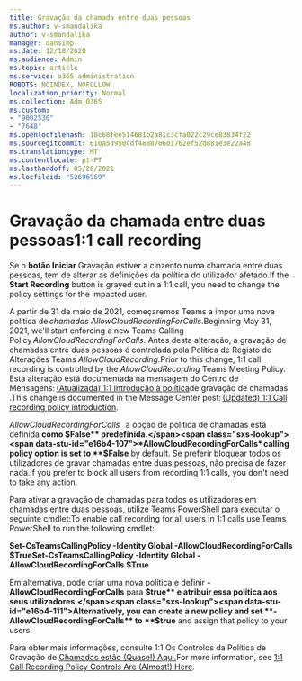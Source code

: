 ```yaml
---
title: Gravação da chamada entre duas pessoas
ms.author: v-smandalika
author: v-smandalika
manager: dansimp
ms.date: 12/18/2020
ms.audience: Admin
ms.topic: article
ms.service: o365-administration
ROBOTS: NOINDEX, NOFOLLOW
localization_priority: Normal
ms.collection: Adm_O365
ms.custom:
- "9002530"
- "7648"
ms.openlocfilehash: 18c68fee514681b2a81c3cfa022c29ce83834f22
ms.sourcegitcommit: 610a5d950cdf488870601762ef52d881e3e22a48
ms.translationtype: MT
ms.contentlocale: pt-PT
ms.lasthandoff: 05/28/2021
ms.locfileid: "52696969"
---
```

# <a name="11-call-recording"></a><span data-ttu-id="e16b4-102">Gravação da chamada entre duas pessoas</span><span class="sxs-lookup"><span data-stu-id="e16b4-102">1:1 call recording</span></span>

<span data-ttu-id="e16b4-103">Se o **botão Iniciar** Gravação estiver a cinzento numa chamada entre duas pessoas, tem de alterar as definições da política do utilizador afetado.</span><span class="sxs-lookup"><span data-stu-id="e16b4-103">If the **Start Recording** button is grayed out in a 1:1 call, you need to change the policy settings for the impacted user.</span></span>   

<span data-ttu-id="e16b4-104">A partir de 31 de maio de 2021, começaremos Teams a impor uma nova política de *chamadas AllowCloudRecordingForCalls*.</span><span class="sxs-lookup"><span data-stu-id="e16b4-104">Beginning May 31, 2021, we'll start enforcing a new Teams Calling Policy *AllowCloudRecordingForCalls*.</span></span> <span data-ttu-id="e16b4-105">Antes desta alteração, a gravação de chamadas entre duas pessoas é controlada pela Política de Registo de Alterações Teams *AllowCloudRecording.*</span><span class="sxs-lookup"><span data-stu-id="e16b4-105">Prior to this change, 1:1 call recording is controlled by the *AllowCloudRecording* Teams Meeting Policy.</span></span> <span data-ttu-id="e16b4-106">Esta alteração está documentada na mensagem do Centro de Mensagens: [(Atualizada) 1:1 Introdução à política](https://portal.microsoft.com/Adminportal/Home?ref=MessageCenter/:/messages/MC238796)de gravação de chamadas .</span><span class="sxs-lookup"><span data-stu-id="e16b4-106">This change is documented in the Message Center post: [(Updated) 1:1 Call recording policy introduction](https://portal.microsoft.com/Adminportal/Home?ref=MessageCenter/:/messages/MC238796).</span></span>  

<span data-ttu-id="e16b4-107">*AllowCloudRecordingForCalls*   a opção de política de chamadas está definida **como $False** predefinida.</span><span class="sxs-lookup"><span data-stu-id="e16b4-107">*AllowCloudRecordingForCalls* calling policy option is set to **$False** by default.</span></span> <span data-ttu-id="e16b4-108">Se preferir bloquear todos os utilizadores de gravar chamadas entre duas pessoas, não precisa de fazer nada.</span><span class="sxs-lookup"><span data-stu-id="e16b4-108">If you prefer to block all users from recording 1:1 calls, you don't need to take any action.</span></span>  

<span data-ttu-id="e16b4-109">Para ativar a gravação de chamadas para todos os utilizadores em chamadas entre duas pessoas, utilize Teams PowerShell para executar o seguinte cmdlet:</span><span class="sxs-lookup"><span data-stu-id="e16b4-109">To enable call recording for all users in 1:1 calls use Teams PowerShell to run the following cmdlet:</span></span> 

<span data-ttu-id="e16b4-110">**Set-CsTeamsCallingPolicy -Identity Global -AllowCloudRecordingForCalls $True**</span><span class="sxs-lookup"><span data-stu-id="e16b4-110">**Set-CsTeamsCallingPolicy -Identity Global -AllowCloudRecordingForCalls $True**</span></span> 

<span data-ttu-id="e16b4-111">Em alternativa, pode criar uma nova política e definir **-AllowCloudRecordingForCalls** para **$true** e atribuir essa política aos seus utilizadores.</span><span class="sxs-lookup"><span data-stu-id="e16b4-111">Alternatively, you can create a new policy and set **-AllowCloudRecordingForCalls** to **$true** and assign that policy to your users.</span></span> 

<span data-ttu-id="e16b4-112">Para obter mais informações, consulte 1:1 Os Controlos da Política de Gravação de [Chamadas estão (Quase!) Aqui.](https://techcommunity.microsoft.com/t5/microsoft-teams-support/1-1-call-recording-policy-controls-are-almost-here/ba-p/2217668)</span><span class="sxs-lookup"><span data-stu-id="e16b4-112">For more information, see [1:1 Call Recording Policy Controls Are (Almost!) Here](https://techcommunity.microsoft.com/t5/microsoft-teams-support/1-1-call-recording-policy-controls-are-almost-here/ba-p/2217668).</span></span>
